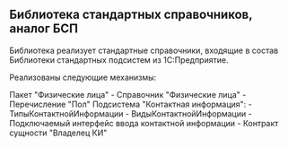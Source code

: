 <h2>Библиотека стандартных справочников, аналог БСП</h2>
<p>Библиотека реализует стандартные справочники, входящие в состав Библиотеки стандартных подсистем из 1С:Предприятие.</p>
<p>Реализованы следующие механизмы:</p>
<p>
Пакет "Физические лица"
-	Справочник "Физические лица"
-	Перечисление "Пол"
Подсистема "Контактная информация":
-	ТипыКонтактнойИнформации
-	ВидыКонтактнойИнформации
-	Подключаемый интерфейс ввода контактной информации
-	Контракт сущности "Владелец КИ"
</p>
